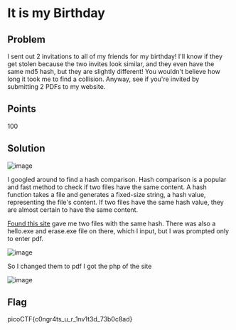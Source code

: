 # It is my Birthday

## Problem
I sent out 2 invitations to all of my friends for my birthday! I'll know if they get stolen because the two invites look similar, and they even have the same md5 hash, but they are slightly different! You wouldn't believe how long it took me to find a collision. Anyway, see if you're invited by submitting 2 PDFs to my website.

## Points
100

## Solution
![image](https://github.com/Anushri-Sakhardande/Cryptonite_STP/assets/118385974/5c294abc-2f55-4a8a-9d2a-f1a723dcead4)


I googled around to find a hash comparison. Hash comparison is a popular and fast method to check if two files have the same content. A hash function takes a file and generates a fixed-size string, a hash value, representing the file's content. If two files have the same hash value, they are almost certain to
have the same content.

[Found this site](https://www.mscs.dal.ca/~selinger/md5collision/) gave me two files with the same hash. There was also a hello.exe and erase.exe file on there, which I input, but I was prompted only to enter pdf.

![image](https://github.com/Anushri-Sakhardande/Cryptonite_STP/assets/118385974/11bb25b5-2c5b-410e-b098-f3d69f2e3e5f)

So I changed them to pdf
I got the php of the site

![image](https://github.com/Anushri-Sakhardande/Cryptonite_STP/assets/118385974/9875e653-e6ce-463c-96ae-6afec3ddd147)

## Flag
picoCTF{c0ngr4ts_u_r_1nv1t3d_73b0c8ad}
